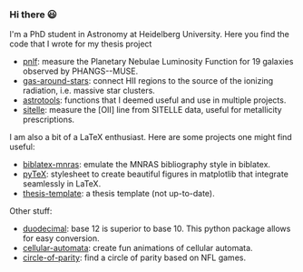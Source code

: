 ### Hi there 😃

I'm a PhD student in Astronomy at Heidelberg University. Here you find the code that I wrote for my thesis project

* [pnlf](https://github.com/fschmnn/pnlf): measure the Planetary Nebulae Luminosity Function for 19 galaxies observed by PHANGS--MUSE.
* [gas-around-stars](https://github.com/fschmnn/gas-around-stars): connect HII regions to the source of the ionizing radiation, i.e. massive star clusters.
* [astrotools](https://github.com/fschmnn/astrotools): functions that I deemed useful and use in multiple projects.
* [sitelle](https://github.com/fschmnn/sitelle): measure the [OII] line from SITELLE data, useful for metallicity prescriptions.

I am also a bit of a LaTeX enthusiast. Here are some projects one might find useful: 

* [biblatex-mnras](https://github.com/fschmnn/biblatex-mnras): emulate the MNRAS bibliography style in biblatex.
* [pyTeX](https://github.com/fschmnn/pyTeX): stylesheet to create beautiful figures in matplotlib that integrate seamlessly in LaTeX.
* [thesis-template](https://github.com/fschmnn/thesis-template): a thesis template (not up-to-date).

Other stuff:

* [duodecimal](https://github.com/fschmnn/duodecimal): base 12 is superior to base 10. This python package allows for easy conversion.
* [cellular-automata](https://github.com/fschmnn/cellular-automata): create fun animations of cellular automata. 
* [circle-of-parity](https://github.com/fschmnn/circle-of-parity): find a circle of parity based on NFL games.


<!--
**fschmnn/fschmnn** is a ✨ _special_ ✨ repository because its `README.md` (this file) appears on your GitHub profile.

Here are some ideas to get you started:

- 🔭 I’m currently working on ...
- 🌱 I’m currently learning ...
- 👯 I’m looking to collaborate on ...
- 🤔 I’m looking for help with ...
- 💬 Ask me about ...
- 📫 How to reach me: ...
- 😄 Pronouns: ...
- ⚡ Fun fact: ...
-->
